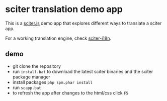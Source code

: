 # sciter translation demo app

This is a [sciter.js](https://sciter.com/) demo app that explores different ways to translate a sciter app.

For a working translation engine, check [sciter-i18n](https://github.com/8ctopus/sciter-i18n).

## demo

- git clone the repository
- run `install.bat` to download the latest sciter binaries and the sciter package manager
- install packages `php spm.phar install`
- run `scapp.bat`
- to refresh the app after changes to the html/css click `F5`
